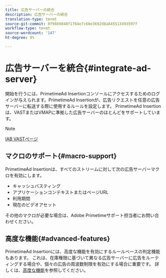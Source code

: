 ```yaml
---
title: 広告サーバーの統合
description: 広告サーバーの統合
translation-type: tm+mt
source-git-commit: 0f98b9848f1764e7c66e3692d8a845513493597f
workflow-type: tm+mt
source-wordcount: '147'
ht-degree: 0%

---
```



# 広告サーバーを統合{#integrate-ad-server}

開始を行うには、PrimetimeAd Insertionコンソールにアクセスするためのログインが与えられます。PrimetimeAd Insertionが、広告リクエストを任意の広告サーバーに転送する際に使用するルールを設定します。 PrimetimeAd Insertionは、VASTまたはVMAPに準拠した広告サーバーのほとんどをサポートしています。

>[!NOTE]
>
>[IAB VASTページ](https://www.iab.com/guidelines/digital-video-ad-serving-template-vast)

## マクロのサポート{#macro-support}

PrimetimeAd Insertionは、すべてのストリームに対して次の広告サーバーマクロを有効にします。

* キャッシュバスティング
* アプリケーションコンテキストまたはページURL
* 利用期間
* 現在のビデオアセット

その他のマクロが必要な場合は、Adobe Primetimeサポート担当者にお問い合わせください。

## 高度な機能{#advanced-features}

PrimetimeAd Insertionには、高度な機能を有効にするルールベースの判定機能もあります。 これは、在庫権限に基づいて異なる広告サーバーに広告をルーティングする場合や、個々の広告の周波数制限を有効にする場合に重要です。 詳しくは、[高度な機能](/help/primetime-ad-insertion/advanced-features/route-ads-based-on-rules.md)を参照してください。
